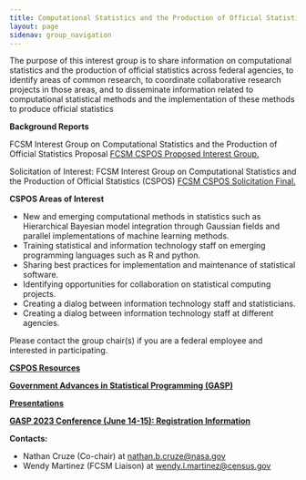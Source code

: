 ```yaml
---
title: Computational Statistics and the Production of Official Statistics (CSPOS)
layout: page
sidenav: group_navigation
---
```

<p>The purpose of this interest group is to share information on computational statistics and the production of official statistics across federal agencies, to identify areas of common research, to coordinate collaborative research projects in those areas, and to disseminate information related to computational statistical methods and the implementation of these methods to produce official statistics</p>
<p><strong>Background Reports</strong></p>
<p>FCSM Interest Group on Computational Statistics and the Production of Official Statistics Proposal <a href="{{site.baseurl}}/assets/files/docs/FCSM_CSPOS_Proposed_Interest_Group.pdf" target="_blank">FCSM CSPOS Proposed Interest Group.</a> </p>
<p>Solicitation of Interest: FCSM Interest Group on Computational Statistics and the Production of Official Statistics (CSPOS) <a href="{{site.baseurl}}/assets/files/docs/FCSM_CSPOS_Solicitation_Final.pdf" target="_blank">FCSM CSPOS Solicitation Final.</a> </p>
<p><strong>CSPOS Areas of Interest</strong></p>
<ul>
  <li>New and emerging computational methods in statistics such as Hierarchical Bayesian model integration through Gaussian fields and parallel implementations of machine learning methods.</li>
  <li>Training statistical and information technology staff on emerging programming languages such as R and python.</li>
  <li>Sharing best practices for implementation and maintenance of statistical software.</li>
  <li>Identifying opportunities for collaboration on statistical computing projects.</li>
  <li>Creating a dialog between information technology staff and statisticians.</li>
  <li>Creating a dialog between information technology staff at different agencies.</li>
</ul>

<p>Please contact the group chair(s) if you are a federal employee and interested in participating.</p>

<p><strong><a href="{{site.baseurl}}/groups/cspos-resources/">CSPOS Resources</a></strong></p>
<p><strong><a href="{{site.baseurl}}/groups/cspos-gasp/">Government Advances in Statistical Programming (GASP)</a></strong></p>
<p><strong><a href="{{site.baseurl}}/groups/cspos-presentations/">Presentations</a></strong></p>
<p><strong><a href="{{site.baseurl}}/assets/files/docs/GASP2023-registration-invitation-05-09.pdf">GASP 2023 Conference (June 14-15): Registration Information</a></strong></p>

<p><strong>Contacts:</strong></p>
<ul>
  <li>Nathan Cruze (Co-chair) at <a href="mailto:nathan.b.cruze@nasa.gov">nathan.b.cruze@nasa.gov</a></li>
  <li>Wendy Martinez (FCSM Liaison) at <a href="mailto:wendy.l.martinez@census.gov">wendy.l.martinez@census.gov</a></li>
</ul>